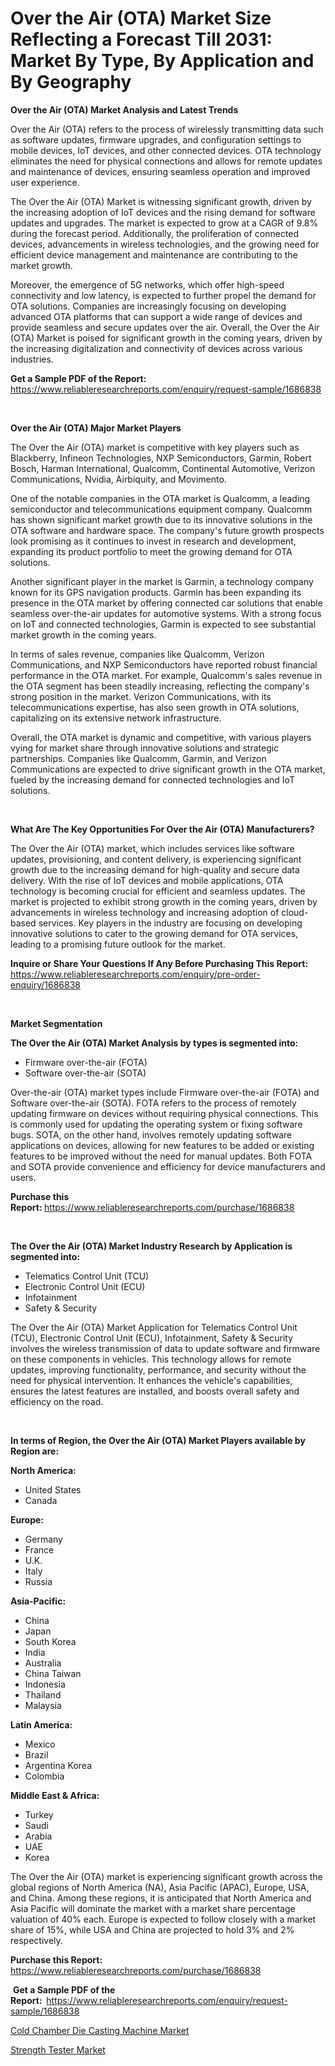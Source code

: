 <p><h1>Over the Air (OTA) Market Size Reflecting a Forecast Till 2031: Market By Type, By Application and By Geography</h1></p><p><strong>Over the Air (OTA) Market Analysis and Latest Trends</strong></p>
<p><p>Over the Air (OTA) refers to the process of wirelessly transmitting data such as software updates, firmware upgrades, and configuration settings to mobile devices, IoT devices, and other connected devices. OTA technology eliminates the need for physical connections and allows for remote updates and maintenance of devices, ensuring seamless operation and improved user experience.</p><p>The Over the Air (OTA) Market is witnessing significant growth, driven by the increasing adoption of IoT devices and the rising demand for software updates and upgrades. The market is expected to grow at a CAGR of 9.8% during the forecast period. Additionally, the proliferation of connected devices, advancements in wireless technologies, and the growing need for efficient device management and maintenance are contributing to the market growth.</p><p>Moreover, the emergence of 5G networks, which offer high-speed connectivity and low latency, is expected to further propel the demand for OTA solutions. Companies are increasingly focusing on developing advanced OTA platforms that can support a wide range of devices and provide seamless and secure updates over the air. Overall, the Over the Air (OTA) Market is poised for significant growth in the coming years, driven by the increasing digitalization and connectivity of devices across various industries.</p></p>
<p><strong>Get a Sample PDF of the Report:&nbsp;</strong> <a href="https://www.reliableresearchreports.com/enquiry/request-sample/1686838">https://www.reliableresearchreports.com/enquiry/request-sample/1686838</a></p>
<p>&nbsp;</p>
<p><strong>Over the Air (OTA) Major Market Players</strong></p>
<p><p>The Over the Air (OTA) market is competitive with key players such as Blackberry, Infineon Technologies, NXP Semiconductors, Garmin, Robert Bosch, Harman International, Qualcomm, Continental Automotive, Verizon Communications, Nvidia, Airbiquity, and Movimento. </p><p>One of the notable companies in the OTA market is Qualcomm, a leading semiconductor and telecommunications equipment company. Qualcomm has shown significant market growth due to its innovative solutions in the OTA software and hardware space. The company's future growth prospects look promising as it continues to invest in research and development, expanding its product portfolio to meet the growing demand for OTA solutions.</p><p>Another significant player in the market is Garmin, a technology company known for its GPS navigation products. Garmin has been expanding its presence in the OTA market by offering connected car solutions that enable seamless over-the-air updates for automotive systems. With a strong focus on IoT and connected technologies, Garmin is expected to see substantial market growth in the coming years.</p><p>In terms of sales revenue, companies like Qualcomm, Verizon Communications, and NXP Semiconductors have reported robust financial performance in the OTA market. For example, Qualcomm's sales revenue in the OTA segment has been steadily increasing, reflecting the company's strong position in the market. Verizon Communications, with its telecommunications expertise, has also seen growth in OTA solutions, capitalizing on its extensive network infrastructure.</p><p>Overall, the OTA market is dynamic and competitive, with various players vying for market share through innovative solutions and strategic partnerships. Companies like Qualcomm, Garmin, and Verizon Communications are expected to drive significant growth in the OTA market, fueled by the increasing demand for connected technologies and IoT solutions.</p></p>
<p>&nbsp;</p>
<p><strong>What Are The Key Opportunities For Over the Air (OTA) Manufacturers?</strong></p>
<p><p>The Over the Air (OTA) market, which includes services like software updates, provisioning, and content delivery, is experiencing significant growth due to the increasing demand for high-quality and secure data delivery. With the rise of IoT devices and mobile applications, OTA technology is becoming crucial for efficient and seamless updates. The market is projected to exhibit strong growth in the coming years, driven by advancements in wireless technology and increasing adoption of cloud-based services. Key players in the industry are focusing on developing innovative solutions to cater to the growing demand for OTA services, leading to a promising future outlook for the market.</p></p>
<p><strong>Inquire or Share Your Questions If Any Before Purchasing This Report:</strong> <a href="https://www.reliableresearchreports.com/enquiry/pre-order-enquiry/1686838">https://www.reliableresearchreports.com/enquiry/pre-order-enquiry/1686838</a></p>
<p>&nbsp;</p>
<p><strong>Market Segmentation</strong></p>
<p><strong>The Over the Air (OTA) Market Analysis by types is segmented into:</strong></p>
<p><ul><li>Firmware over-the-air (FOTA)</li><li>Software over-the-air (SOTA)</li></ul></p>
<p><p>Over-the-air (OTA) market types include Firmware over-the-air (FOTA) and Software over-the-air (SOTA). FOTA refers to the process of remotely updating firmware on devices without requiring physical connections. This is commonly used for updating the operating system or fixing software bugs. SOTA, on the other hand, involves remotely updating software applications on devices, allowing for new features to be added or existing features to be improved without the need for manual updates. Both FOTA and SOTA provide convenience and efficiency for device manufacturers and users.</p></p>
<p><strong>Purchase this Report:&nbsp;</strong><a href="https://www.reliableresearchreports.com/purchase/1686838">https://www.reliableresearchreports.com/purchase/1686838</a></p>
<p>&nbsp;</p>
<p><strong>The Over the Air (OTA) Market Industry Research by Application is segmented into:</strong></p>
<p><ul><li>Telematics Control Unit (TCU)</li><li>Electronic Control Unit (ECU)</li><li>Infotainment</li><li>Safety & Security</li></ul></p>
<p><p>The Over the Air (OTA) Market Application for Telematics Control Unit (TCU), Electronic Control Unit (ECU), Infotainment, Safety & Security involves the wireless transmission of data to update software and firmware on these components in vehicles. This technology allows for remote updates, improving functionality, performance, and security without the need for physical intervention. It enhances the vehicle's capabilities, ensures the latest features are installed, and boosts overall safety and efficiency on the road.</p></p>
<p>&nbsp;</p>
<p><strong>In terms of Region, the Over the Air (OTA) Market Players available by Region are:</strong></p>
<p>
    <p> <strong> North America: </strong>
        <ul>
            <li>United States</li>
            <li>Canada</li>
        </ul>
        </p> 
    <p> <strong> Europe: </strong>
        <ul>
            <li>Germany</li>
            <li>France</li>
            <li>U.K.</li>
            <li>Italy</li>
            <li>Russia</li>
        </ul>
        </p> 
    <p> <strong> Asia-Pacific: </strong>
        <ul>
            <li>China</li>
            <li>Japan</li>
            <li>South Korea</li>
            <li>India</li>
            <li>Australia</li>
            <li>China Taiwan</li>
            <li>Indonesia</li>
            <li>Thailand</li>
            <li>Malaysia</li>
        </ul>
        </p> 
    <p> <strong> Latin America: </strong>
        <ul>
            <li>Mexico</li>
            <li>Brazil</li>
            <li>Argentina Korea</li>
            <li>Colombia</li>
        </ul>
        </p> 
    <p> <strong> Middle East & Africa: </strong>
        <ul>
            <li>Turkey</li>
            <li>Saudi</li>
            <li>Arabia</li>
            <li>UAE</li>
            <li>Korea</li>
        </ul>
    </p>
    </p>
<p><p>The Over the Air (OTA) market is experiencing significant growth across the global regions of North America (NA), Asia Pacific (APAC), Europe, USA, and China. Among these regions, it is anticipated that North America and Asia Pacific will dominate the market with a market share percentage valuation of 40% each. Europe is expected to follow closely with a market share of 15%, while USA and China are projected to hold 3% and 2% respectively.</p></p>
<p><strong>Purchase this Report: </strong><a href="https://www.reliableresearchreports.com/purchase/1686838">https://www.reliableresearchreports.com/purchase/1686838</a></p>
<p>&nbsp;<strong>Get a Sample PDF of the Report:&nbsp;&nbsp;</strong><a href="https://www.reliableresearchreports.com/enquiry/request-sample/1686838">https://www.reliableresearchreports.com/enquiry/request-sample/1686838</a></p>
<p><strong></strong></p>
<p><p><a href="https://github.com/Hazelklievgspy6vdcsmu106w/Market-Research-Report-List-1/blob/main/cold-chamber-die-casting-machine-market.md">Cold Chamber Die Casting Machine Market</a></p><p><a href="https://github.com/ChiragRp1/Market-Research-Report-List-3/blob/main/strength-tester-market.md">Strength Tester Market</a></p></p>